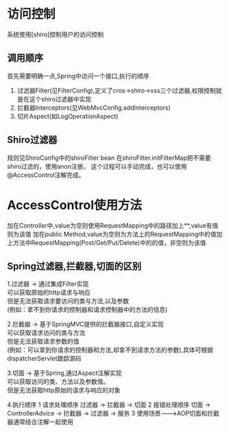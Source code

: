# 访问控制
系统使用[shiro]控制用户的访问控制

## 调用顺序
首先需要明确一点,Spring中访问一个接口,执行的顺序
1. 过滤器Filter(见FilterConfig),定义了cros->shiro->xss三个过滤器,权限控制就是在这个shiro过滤器中实现        
2. 拦截器Interceptors(见WebMvcConfig.addInterceptors)
3. 切片Aspect(如LogOperationAspect)

## Shiro过滤器
规则见ShiroConfig中的shiroFilter bean
在shiroFilter.initFilterMap把不需要shiro过滤的，使用anon注册。
这个过程可以手动完成，也可以使用@AccessControl注解完成。

# AccessControl使用方法
加在Controller中,value为空则使用RequestMapping中的路径加上**,value有值则为该值
加在public Method,value为空则为方法上的RequestMapping中的值加上方法中RequestMapping(Post/Get/Put/Delete)中的的值，非空则为该值

## Spring过滤器,拦截器,切面的区别

1.过滤器 -> 通过集成Filter实现   
可以获取原始的http请求与响应    
但是无法获取请求要访问的类与方法,以及参数       
(例如：拿不到你请求的控制器和请求控制器中的方法的信息)

2.拦截器 -> 基于SpringMVC提供的拦截器接口,自定义实现      
可以获取请求访问的类与方法   
但是无法获取请求参数的值        
(例如：可以拿到你请求的控制器和方法,却拿不到请求方法的参数),具体可根据dispatcherServlet跟踪源码

3.切面 -> 基于Spring,通过Aspect注解实现     
可以获取访问的类、方法以及参数值。   
但是无法获取http原始的请求与响应的对象

4.执行顺序
1 请求处理顺序
过滤器 -> 拦截器 -> 切面
2 报错处理顺序
切面 -> ControllerAdvice -> 拦截器 -> 过滤器 -> 服务
3 使用场景--->AOP切面和拦截器通常结合注解一起使用
